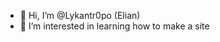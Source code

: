 - 👋 Hi, I’m @Lykantr0po (Elian)
- 👀 I’m interested in learning how to make a site


<!---
Lykantr0po/Lykantr0po is a ✨ special ✨ repository because its `README.md` (this file) appears on your GitHub profile.
You can click the Preview link to take a look at your changes.
--->
